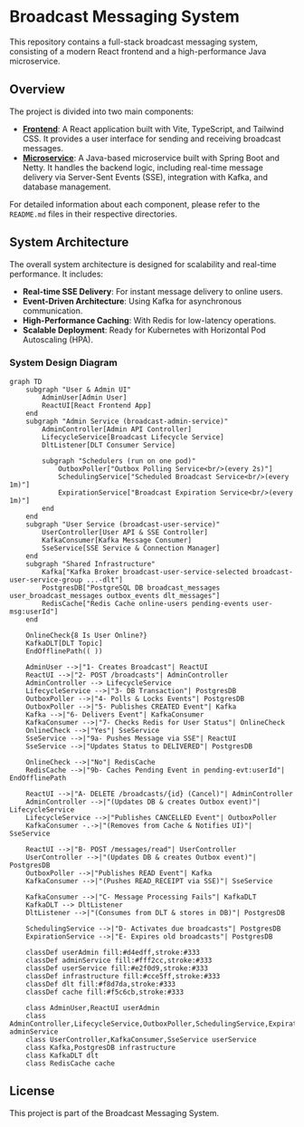 # Broadcast Messaging System

This repository contains a full-stack broadcast messaging system, consisting of a modern React frontend and a high-performance Java microservice.

## Overview

The project is divided into two main components:

-   **[Frontend](./broadcast-frontend/README.md)**: A React application built with Vite, TypeScript, and Tailwind CSS. It provides a user interface for sending and receiving broadcast messages.
-   **[Microservice](./broadcast-microservice/README.md)**: A Java-based microservice built with Spring Boot and Netty. It handles the backend logic, including real-time message delivery via Server-Sent Events (SSE), integration with Kafka, and database management.

For detailed information about each component, please refer to the `README.md` files in their respective directories.

## System Architecture

The overall system architecture is designed for scalability and real-time performance. It includes:

-   **Real-time SSE Delivery**: For instant message delivery to online users.
-   **Event-Driven Architecture**: Using Kafka for asynchronous communication.
-   **High-Performance Caching**: With Redis for low-latency operations.
-   **Scalable Deployment**: Ready for Kubernetes with Horizontal Pod Autoscaling (HPA).

### System Design Diagram
```mermaid
graph TD
    subgraph "User & Admin UI"
        AdminUser[Admin User]
        ReactUI[React Frontend App]
    end
    subgraph "Admin Service (broadcast-admin-service)"
        AdminController[Admin API Controller]
        LifecycleService[Broadcast Lifecycle Service]
        DltListener[DLT Consumer Service]
        
        subgraph "Schedulers (run on one pod)"
            OutboxPoller["Outbox Polling Service<br/>(every 2s)"]
            SchedulingService["Scheduled Broadcast Service<br/>(every 1m)"]
            ExpirationService["Broadcast Expiration Service<br/>(every 1m)"]
        end
    end
    subgraph "User Service (broadcast-user-service)"
        UserController[User API & SSE Controller]
        KafkaConsumer[Kafka Message Consumer]
        SseService[SSE Service & Connection Manager]
    end
    subgraph "Shared Infrastructure"
        Kafka["Kafka Broker broadcast-user-service-selected broadcast-user-service-group ...-dlt"]
        PostgresDB["PostgreSQL DB broadcast_messages user_broadcast_messages outbox_events dlt_messages"]
        RedisCache["Redis Cache online-users pending-events user-msg:userId"]
    end
    
    OnlineCheck{8 Is User Online?}
    KafkaDLT[DLT Topic]
    EndOfflinePath(( ))
    
    AdminUser -->|"1- Creates Broadcast"| ReactUI
    ReactUI -->|"2- POST /broadcasts"| AdminController
    AdminController --> LifecycleService
    LifecycleService -->|"3- DB Transaction"| PostgresDB
    OutboxPoller -->|"4- Polls & Locks Events"| PostgresDB
    OutboxPoller -->|"5- Publishes CREATED Event"| Kafka
    Kafka -->|"6- Delivers Event"| KafkaConsumer
    KafkaConsumer -->|"7- Checks Redis for User Status"| OnlineCheck
    OnlineCheck -->|"Yes"| SseService
    SseService -->|"9a- Pushes Message via SSE"| ReactUI
    SseService -->|"Updates Status to DELIVERED"| PostgresDB
    
    OnlineCheck -->|"No"| RedisCache
    RedisCache -->|"9b- Caches Pending Event in pending-evt:userId"| EndOfflinePath
    
    ReactUI -->|"A- DELETE /broadcasts/{id} (Cancel)"| AdminController
    AdminController -->|"(Updates DB & creates Outbox event)"| LifecycleService
    LifecycleService -->|"Publishes CANCELLED Event"| OutboxPoller
    KafkaConsumer -.->|"(Removes from Cache & Notifies UI)"| SseService
    
    ReactUI -->|"B- POST /messages/read"| UserController
    UserController -->|"(Updates DB & creates Outbox event)"| PostgresDB
    OutboxPoller -->|"Publishes READ Event"| Kafka
    KafkaConsumer -->|"(Pushes READ_RECEIPT via SSE)"| SseService
    
    KafkaConsumer -->|"C- Message Processing Fails"| KafkaDLT
    KafkaDLT --> DltListener
    DltListener -->|"(Consumes from DLT & stores in DB)"| PostgresDB
    
    SchedulingService -->|"D- Activates due broadcasts"| PostgresDB
    ExpirationService -->|"E- Expires old broadcasts"| PostgresDB
    
    classDef userAdmin fill:#d4edff,stroke:#333
    classDef adminService fill:#fff2cc,stroke:#333
    classDef userService fill:#e2f0d9,stroke:#333
    classDef infrastructure fill:#cce5ff,stroke:#333
    classDef dlt fill:#f8d7da,stroke:#333
    classDef cache fill:#f5c6cb,stroke:#333
    
    class AdminUser,ReactUI userAdmin
    class AdminController,LifecycleService,OutboxPoller,SchedulingService,ExpirationService,DltListener adminService
    class UserController,KafkaConsumer,SseService userService
    class Kafka,PostgresDB infrastructure
    class KafkaDLT dlt
    class RedisCache cache
```

## License

This project is part of the Broadcast Messaging System.
